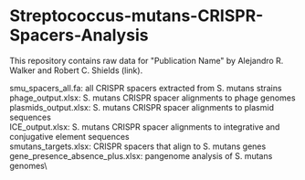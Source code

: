 # Streptococcus-mutans-CRISPR-Spacers-Analysis

This repository contains raw data for "Publication Name" by Alejandro R. Walker and Robert C. Shields (link).

smu_spacers_all.fa: all CRISPR spacers extracted from S. mutans strains\
phage_output.xlsx: S. mutans CRISPR spacer alignments to phage genomes\
plasmids_output.xlsx: S. mutans CRISPR spacer alignments to plasmid sequences\
ICE_output.xlsx: S. mutans CRISPR spacer alignments to integrative and conjugative element sequences\
smutans_targets.xlsx: CRISPR spacers that align to S. mutans genes\
gene_presence_absence_plus.xlsx: pangenome analysis of S. mutans genomes\
